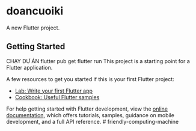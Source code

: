 # doancuoiki

A new Flutter project.

## Getting Started
CHẠY DỰ ÁN 
flutter pub get
flutter run
This project is a starting point for a Flutter application.

A few resources to get you started if this is your first Flutter project:

- [Lab: Write your first Flutter app](https://docs.flutter.dev/get-started/codelab)
- [Cookbook: Useful Flutter samples](https://docs.flutter.dev/cookbook)

For help getting started with Flutter development, view the
[online documentation](https://docs.flutter.dev/), which offers tutorials,
samples, guidance on mobile development, and a full API reference.
#   f r i e n d l y - c o m p u t i n g - m a c h i n e 
 
 
